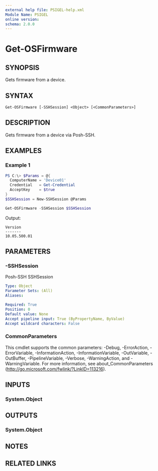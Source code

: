 ```yaml
---
external help file: PSIGEL-help.xml
Module Name: PSIGEL
online version:
schema: 2.0.0
---
```


# Get-OSFirmware

## SYNOPSIS
Gets firmware from a device.

## SYNTAX

```
Get-OSFirmware [-SSHSession] <Object> [<CommonParameters>]
```

## DESCRIPTION
Gets firmware from a device via Posh-SSH.

## EXAMPLES

### Example 1
```powershell
PS C:\> $Params = @{
  ComputerName = 'Device01'
  Credential   = Get-Credential
  AcceptKey    = $true
}
$SSHSession = New-SSHSession @Params

Get-OSFirmware -SSHSession $SSHSession
```

Output:

```console
Version
-------
10.05.500.01
```

## PARAMETERS

### -SSHSession
Posh-SSH SSHSession

```yaml
Type: Object
Parameter Sets: (All)
Aliases:

Required: True
Position: 0
Default value: None
Accept pipeline input: True (ByPropertyName, ByValue)
Accept wildcard characters: False
```

### CommonParameters
This cmdlet supports the common parameters: -Debug, -ErrorAction, -ErrorVariable, -InformationAction, -InformationVariable, -OutVariable, -OutBuffer, -PipelineVariable, -Verbose, -WarningAction, and -WarningVariable.
For more information, see about_CommonParameters (http://go.microsoft.com/fwlink/?LinkID=113216).

## INPUTS

### System.Object

## OUTPUTS

### System.Object
## NOTES

## RELATED LINKS
